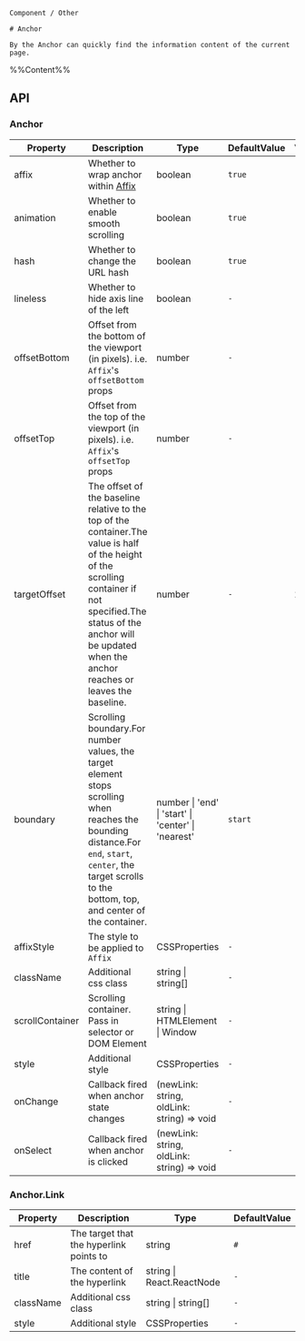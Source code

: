 `````
Component / Other

# Anchor

By the Anchor can quickly find the information content of the current page.
`````

%%Content%%

## API

### Anchor

|Property|Description|Type|DefaultValue|Version|
|---|---|---|---|---|
|affix|Whether to wrap anchor within [Affix](/react/components/affix)|boolean |`true`|-|
|animation|Whether to enable smooth scrolling|boolean |`true`|-|
|hash|Whether to change the URL hash|boolean |`true`|-|
|lineless|Whether to hide axis line of the left|boolean |`-`|-|
|offsetBottom|Offset from the bottom of the viewport (in pixels). i.e. `Affix`'s `offsetBottom` props|number |`-`|-|
|offsetTop|Offset from the top of the viewport (in pixels). i.e. `Affix`'s `offsetTop` props|number |`-`|-|
|targetOffset|The offset of the baseline relative to the top of the container.The value is half of the height of the scrolling container if not specified.The status of the anchor will be updated when the anchor reaches or leaves the baseline.|number |`-`|2.22.0|
|boundary|Scrolling boundary.For number values, the target element stops scrolling when reaches the bounding distance.For `end`, `start`, `center`, the target scrolls to the bottom, top, and center of the container.|number \| 'end' \| 'start' \| 'center' \| 'nearest' |`start`|-|
|affixStyle|The style to be applied to `Affix`|CSSProperties |`-`|-|
|className|Additional css class|string \| string[] |`-`|-|
|scrollContainer|Scrolling container. Pass in selector or DOM Element|string \| HTMLElement \| Window |`-`|-|
|style|Additional style|CSSProperties |`-`|-|
|onChange|Callback fired when anchor state changes|(newLink: string, oldLink: string) => void |`-`|-|
|onSelect|Callback fired when anchor is clicked|(newLink: string, oldLink: string) => void |`-`|-|

### Anchor.Link

|Property|Description|Type|DefaultValue|
|---|---|---|---|
|href|The target that the hyperlink points to|string |`#`|
|title|The content of the hyperlink|string \| React.ReactNode |`-`|
|className|Additional css class|string \| string[] |`-`|
|style|Additional style|CSSProperties |`-`|
